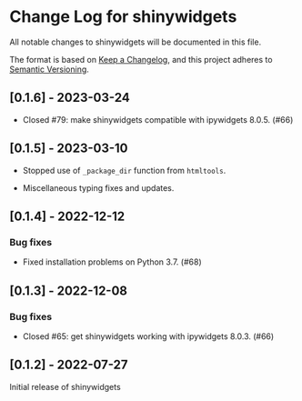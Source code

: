 # Change Log for shinywidgets

All notable changes to shinywidgets will be documented in this file.

The format is based on [Keep a Changelog](https://keepachangelog.com/en/1.0.0/),
and this project adheres to [Semantic Versioning](https://semver.org/spec/v2.0.0.html).

## [0.1.6] - 2023-03-24

* Closed #79: make shinywidgets compatible with ipywidgets 8.0.5. (#66)

## [0.1.5] - 2023-03-10

* Stopped use of `_package_dir` function from `htmltools`.

* Miscellaneous typing fixes and updates.

## [0.1.4] - 2022-12-12

### Bug fixes

* Fixed installation problems on Python 3.7. (#68)


## [0.1.3] - 2022-12-08

### Bug fixes

* Closed #65: get shinywidgets working with ipywidgets 8.0.3. (#66)


## [0.1.2] - 2022-07-27

Initial release of shinywidgets
